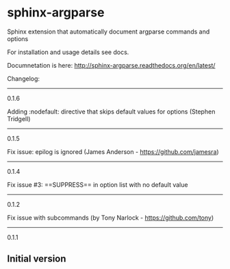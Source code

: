 sphinx-argparse
===============

Sphinx extension that automatically document argparse commands and options

For installation and usage details see docs.

Documnetation is here: 
http://sphinx-argparse.readthedocs.org/en/latest/

Changelog:

------------------------------
0.1.6

Adding :nodefault: directive that skips default values for options (Stephen Tridgell)

------------------------------
0.1.5

Fix issue: epilog is ignored (James Anderson - https://github.com/jamesra)

------------------------------
0.1.4

Fix issue #3: ==SUPPRESS== in option list with no default value

------------------------------
0.1.2

Fix issue with subcommands (by Tony Narlock - https://github.com/tony)

------------------------------
0.1.1

Initial version
------------------------------

